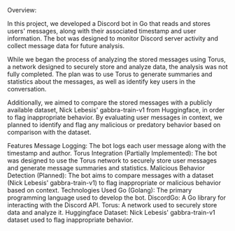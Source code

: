 Overview:

In this project, we developed a Discord bot in Go that reads and stores users' messages, along with their associated timestamp and user information. The bot was designed to monitor Discord server activity and collect message data for future analysis.

While we began the process of analyzing the stored messages using Torus, a network designed to securely store and analyze data, the analysis was not fully completed. The plan was to use Torus to generate summaries and statistics about the messages, as well as identify key users in the conversation.

Additionally, we aimed to compare the stored messages with a publicly available dataset, Nick Lebesis' gabbra-train-v1 from Huggingface, in order to flag inappropriate behavior. By evaluating user messages in context, we planned to identify and flag any malicious or predatory behavior based on comparison with the dataset.

Features
Message Logging: The bot logs each user message along with the timestamp and author.
Torus Integration (Partially Implemented): The bot was designed to use the Torus network to securely store user messages and generate message summaries and statistics.
Malicious Behavior Detection (Planned): The bot aims to compare messages with a dataset (Nick Lebesis' gabbra-train-v1) to flag inappropriate or malicious behavior based on context.
Technologies Used
Go (Golang): The primary programming language used to develop the bot.
DiscordGo: A Go library for interacting with the Discord API.
Torus: A network used to securely store data and analyze it.
Huggingface Dataset: Nick Lebesis' gabbra-train-v1 dataset used to flag inappropriate behavior.
